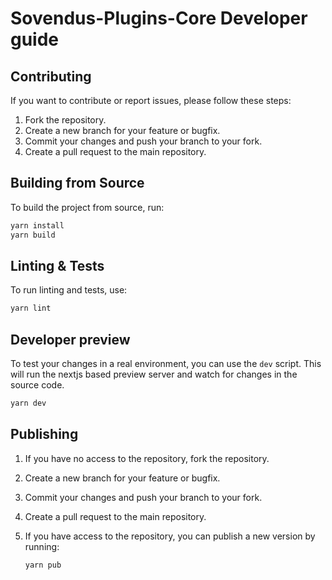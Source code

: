 # Sovendus-Plugins-Core Developer guide

## Contributing

If you want to contribute or report issues, please follow these steps:

1. Fork the repository.
2. Create a new branch for your feature or bugfix.
3. Commit your changes and push your branch to your fork.
4. Create a pull request to the main repository.

## Building from Source

To build the project from source, run:

```bash
yarn install
yarn build
```

## Linting & Tests

To run linting and tests, use:

```bash
yarn lint
```

## Developer preview

To test your changes in a real environment, you can use the `dev` script. This will run the nextjs based preview server and watch for changes in the source code.

```bash
yarn dev
```

## Publishing

1. If you have no access to the repository, fork the repository.
2. Create a new branch for your feature or bugfix.
3. Commit your changes and push your branch to your fork.
4. Create a pull request to the main repository.
5. If you have access to the repository, you can publish a new version by running:

    ```bash
    yarn pub
    ```
